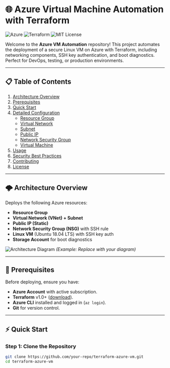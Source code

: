 # 🌐 Azure Virtual Machine Automation with Terraform

![Azure](https://img.shields.io/badge/Azure-%230072C6.svg?logo=microsoft-azure&logoColor=white)
![Terraform](https://img.shields.io/badge/Terraform-%235835CC.svg?logo=terraform&logoColor=white)
![MIT License](https://img.shields.io/badge/License-MIT-green.svg)

Welcome to the **Azure VM Automation** repository! This project automates the deployment of a secure Linux VM on Azure with Terraform, including networking components, SSH key authentication, and boot diagnostics. Perfect for DevOps, testing, or production environments.

---

## 📋 **Table of Contents**
1. [Architecture Overview](#-architecture-overview)  
2. [Prerequisites](#-prerequisites)  
3. [Quick Start](#-quick-start)  
4. [Detailed Configuration](#-detailed-configuration)  
   - [Resource Group](#1-resource-group)  
   - [Virtual Network](#2-virtual-network)  
   - [Subnet](#3-subnet)  
   - [Public IP](#4-public-ip)  
   - [Network Security Group](#5-network-security-group)  
   - [Virtual Machine](#6-virtual-machine)  
5. [Usage](#-usage)  
6. [Security Best Practices](#%EF%B8%8F-security-best-practices)  
7. [Contributing](#-contributing)  
8. [License](#-license)  

---

## 🌩 **Architecture Overview**
Deploys the following Azure resources:
- **Resource Group**  
- **Virtual Network (VNet) + Subnet**  
- **Public IP (Static)**  
- **Network Security Group (NSG)** with SSH rule  
- **Linux VM** (Ubuntu 18.04 LTS) with SSH key auth  
- **Storage Account** for boot diagnostics  

![Architecture Diagram](https://user-images.githubusercontent.com/12345678/azure-vm-terraform-arch.png) *(Example: Replace with your diagram)*  

---

## 🚀 **Prerequisites**
Before deploying, ensure you have:  
- **Azure Account** with active subscription.  
- **Terraform** v1.0+ ([download](https://www.terraform.io/downloads)).  
- **Azure CLI** installed and logged in (`az login`).  
- **Git** for version control.  

---

## ⚡ **Quick Start**
### **Step 1: Clone the Repository**
```bash
git clone https://github.com/your-repo/terraform-azure-vm.git
cd terraform-azure-vm
